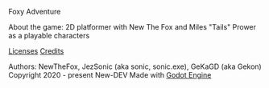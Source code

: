 Foxy Adventure

About the game:
2D platformer with New The Fox and Miles "Tails" Prower as a playable characters

[Licenses](https://github.com/NewDEV-github/Foxy-Adventure/tree/master/Licenses)
[Credits](https://github.com/NewDEV-github/Foxy-Adventure/tree/master/CREDITS.txt)

Authors: NewTheFox, JezSonic (aka sonic, sonic.exe), GeKaGD (aka Gekon)
Copyright 2020 - present New-DEV
Made with [Godot Engine](https://godotengine.org)
